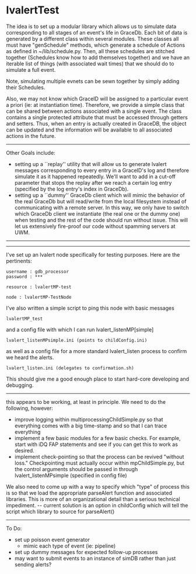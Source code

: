 # lvalertTest

The idea is to set up a modular library which allows us to simulate data corresponding to all stages of an event's life in GraceDb. Each bit of data is generated by a different class within several modules. These classes all must have "genSchedule" methods, which generate a schedule of Actions as defined in ~/lib/schedule.py. Then, all these schedules are stitched together (Schedules know how to add themselves together) and we have an iterable list of things (with associated wait times) that we should do to simulate a full event.

Note, simulating multiple evnets can be sewn together by simply adding their Schedules.

Also, we may not know which GraceID will be assigned to a particular event a priori (ie: at instantiation time). Therefore, we provide a simple class that can be shared between actions associated with a single event. The class contains a single protected attribute that must be accessed through getters and setters. Thus, when an entry is actually created in GraceDB, the object can be updated and the information will be available to all associated actions in the future.

--------------------------------------------------

Other Goals include:
  - setting up a ``replay'' utility that will allow us to generate lvalert messages corresponding to every entry in a GraceID's log and therefore simulate it as it happened repeatedly. We'll want to add in a cut-off parameter that stops the replay after we reach a certain log entry (specified by the log entry's index in GraceDb).
  - setting up a ``dummy'' GraceDb client which will mimic the behavior of the real GraceDb but will read/write from the local filesystem instead of communicating with a remote server. In this way, we only have to switch which GraceDb client we instantiate (the real one or the dummy one) when testing and the rest of the code should run without issue. This will let us extensively fire-proof our code without spamming servers at UWM.

--------------------------------------------------
--------------------------------------------------

I've set up an lvalert node specifically for testing purposes. Here are the pertinents:

    username : gdb_processor
    password : ***

    resource : lvalertMP-test

    node : lvalertMP-TestNode

I've also written a simple script to ping this node with basic messages

    lvalertMP_test

and a config file with which I can run lvalert_listenMP[simple]

    lvalert_listenMPsimple.ini (points to childConfig.ini)

as well as a config file for a more standard lvalert_listen process to confirm we heard the alerts.

    lvalert_listen.ini (delegates to confirmation.sh)

This should give me a good enough place to start hard-core developing and debugging.

--------------------------------------------------

this appears to be working, at least in principle. We need to do the following, however:

  - improve logging within multiprocessingChildSimple.py so that everything comes with a big time-stamp and so that I can trace everything
  - implement a few basic modules for a few basic checks. For example, start with iDQ FAP statements and see if you can get this to work as desired.
  - implement check-pointing so that the process can be revived "without loss." Checkpointing must actually occur within mpChildSimple.py, but the control arguments should be passed in through lvalert_listenMPsimple (specified in config file)

We also need to come up with a way to specify which "type" of process this is so that we load the appropriate parseAlert function and associated libraries. This is more of an organizational detail than a serious technical impediment.
  -- current solution is an option in childConfig which will tell the script which library to source for parseAlert()

--------------------------------------------------

To Do:

  - set up poisson event generator
    - mimic each type of event (ie: pipeline)
  - set up dummy messages for expected follow-up processes
  - may want to submit events to an instance of simDB rather than just sending alerts?
